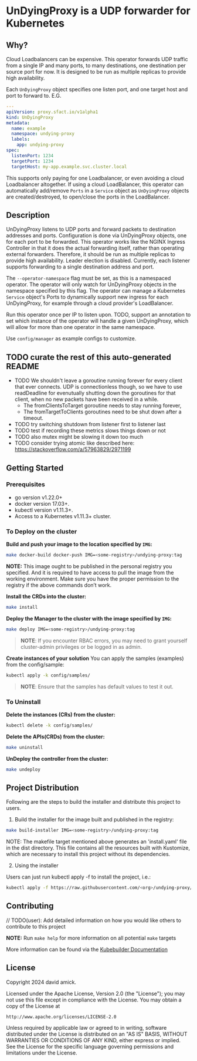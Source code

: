 # UnDyingProxy is a UDP forwarder for Kubernetes

## Why?
Cloud Loadbalancers can be expensive. This operator forwards UDP traffic from a single IP and many ports, to many destinations, one destination per source port for now. It is designed to be run as multiple replicas to provide high availability.

Each `UnDyingProxy` object specifies one listen port, and one target host and port to forward to. E.G.
```yaml
---
apiVersion: proxy.sfact.io/v1alpha1
kind: UnDyingProxy
metadata:
  name: example
  namespace: undying-proxy
  labels:
    app: undying-proxy
spec:
  listenPort: 1234
  targetPort: 1234
  targetHost: my-app.example.svc.cluster.local
```

This supports only paying for one Loadbalancer, or even avoiding a cloud Loadbalancer altogether. If using a cloud LoadBalancer, this operator can automatically add/remove `Ports` in a `Service` object as `UnDyingProxy` objects are created/destroyed, to open/close the ports in the LoadBalancer.


## Description
UnDyingProxy listens to UDP ports and forward packets to destination addresses and ports. Configuration is done via UnDyingProxy objects, one for each port to be forwarded. This operator works like the NGINX Ingress Controller in that it does the actual forwarding itself, rather than operating external forwarders. Therefore, it should be run as multiple replicas to provide high availability. Leader election is disabled. Currently, each listener supports forwarding to a single destination address and port.

The `--operator-namespace` flag must be set, as this is a namespaced operator. The operator will only watch for UnDyingProxy objects in the namespace specified by this flag. The operator can manage a Kubernetes `Service` object's Ports to dynamically support new ingress for each UnDyingProxy, for example through a cloud provider's LoadBalancer.

Run this operator once per IP to listen upon. TODO, support an annotation to set which instance of the operator will handle a given UnDyingProxy, which will allow for more than one operator in the same namespace.

Use `config/manager` as example configs to customize.

## TODO curate the rest of this auto-generated README
- TODO We shouldn't leave a goroutine running forever for every client that ever connects. UDP is connectionless though, so we have to use readDeadline for evenutually shutting down the goroutines for that client, when no new packets have been received in a while.
  - The fromClientsToTarget goroutine needs to stay running forever,
  - The fromTargetToClients goroutines need to be shut down after a timeout.
- TODO try switching shutdown from listener first to listener last
- TODO test if recording these metrics slows things down or not
- TODO also mutex might be slowing it down too much
- TODO consider trying atomic like described here: https://stackoverflow.com/a/57963829/2971199

## Getting Started

### Prerequisites
- go version v1.22.0+
- docker version 17.03+.
- kubectl version v1.11.3+.
- Access to a Kubernetes v1.11.3+ cluster.

### To Deploy on the cluster
**Build and push your image to the location specified by `IMG`:**

```sh
make docker-build docker-push IMG=<some-registry>/undying-proxy:tag
```

**NOTE:** This image ought to be published in the personal registry you specified.
And it is required to have access to pull the image from the working environment.
Make sure you have the proper permission to the registry if the above commands don’t work.

**Install the CRDs into the cluster:**

```sh
make install
```

**Deploy the Manager to the cluster with the image specified by `IMG`:**

```sh
make deploy IMG=<some-registry>/undying-proxy:tag
```

> **NOTE**: If you encounter RBAC errors, you may need to grant yourself cluster-admin
privileges or be logged in as admin.

**Create instances of your solution**
You can apply the samples (examples) from the config/sample:

```sh
kubectl apply -k config/samples/
```

>**NOTE**: Ensure that the samples has default values to test it out.

### To Uninstall
**Delete the instances (CRs) from the cluster:**

```sh
kubectl delete -k config/samples/
```

**Delete the APIs(CRDs) from the cluster:**

```sh
make uninstall
```

**UnDeploy the controller from the cluster:**

```sh
make undeploy
```

## Project Distribution

Following are the steps to build the installer and distribute this project to users.

1. Build the installer for the image built and published in the registry:

```sh
make build-installer IMG=<some-registry>/undying-proxy:tag
```

NOTE: The makefile target mentioned above generates an 'install.yaml'
file in the dist directory. This file contains all the resources built
with Kustomize, which are necessary to install this project without
its dependencies.

2. Using the installer

Users can just run kubectl apply -f <URL for YAML BUNDLE> to install the project, i.e.:

```sh
kubectl apply -f https://raw.githubusercontent.com/<org>/undying-proxy/<tag or branch>/dist/install.yaml
```

## Contributing
// TODO(user): Add detailed information on how you would like others to contribute to this project

**NOTE:** Run `make help` for more information on all potential `make` targets

More information can be found via the [Kubebuilder Documentation](https://book.kubebuilder.io/introduction.html)

## License

Copyright 2024 david amick.

Licensed under the Apache License, Version 2.0 (the "License");
you may not use this file except in compliance with the License.
You may obtain a copy of the License at

    http://www.apache.org/licenses/LICENSE-2.0

Unless required by applicable law or agreed to in writing, software
distributed under the License is distributed on an "AS IS" BASIS,
WITHOUT WARRANTIES OR CONDITIONS OF ANY KIND, either express or implied.
See the License for the specific language governing permissions and
limitations under the License.

